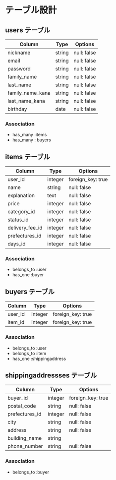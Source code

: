 # テーブル設計

## users テーブル

| Column           | Type   | Options     |
| ---------------- | ------ | ----------- |
| nickname         | string | null: false |
| email            | string | null: false |
| password         | string | null: false |
| family_name      | string | null: false |
| last_name        | string | null: false |
| family_name_kana | string | null: false |
| last_name_kana   | string | null: false |
| birthday         | date   | null: false |

### Association

- has_many :items
- has_many : buyers



## items テーブル

| Column          | Type    | Options           |
| ----------------| ------- | ----------------- |
| user_id         | integer | foreign_key: true |
| name            | string  | null: false       |
| explanation     | text    | null: false       |
| price           | integer | null: false       |
| category_id     | integer | null: false       |
| status_id       | integer | null: false       |
| delivery_fee_id | integer | null: false       |
| prefectures_id  | integer | null: false       |
| days_id         | integer | null: false       |


### Association

- belongs_to :user
- has_one :buyer


## buyers テーブル

| Column   | Type    | Options           |
| ---------| ------- | ----------------- |
| user_id  | integer | foreign_key: true |
| item_id  | integer | foreign_key: true |


### Association

- belongs_to :user
- belongs_to :item
- has_one :shippingaddress

## shippingaddressses テーブル

| Column                | Type    | Options           |
| ----------------------| ------- | ----------------- |
| buyer_id              | integer | foreign_key: true |
| postal_code           | string  | null: false       |
| prefectures_id        | integer | null: false       |
| city                  | string  | null: false       |
| address               | string  | null: false       |
| building_name         | string  |                   |
| phone_number          | string  | null: false       |



### Association

- belongs_to :buyer


